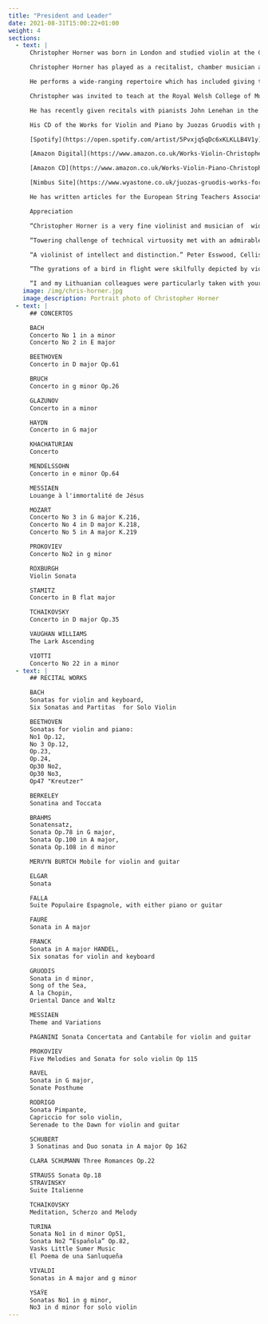 ```yaml
---
title: "President and Leader"
date: 2021-08-31T15:00:22+01:00
weight: 4
sections:
  - text: |
      Christopher Horner was born in London and studied violin at the Centre for Young Musicians, Pimlico with Deryck Wareing, Henry Rubin and Eva Graubin. He furthered his studies with Eva Graubin whilst a student at the Royal Academy of Music, Surrey University and as a postgraduate in Barcelona. He has also received coaching advice from Hugh Bean.

      Christopher Horner has played as a recitalist, chamber musician and freelancer throughout the UK, in Europe, Asia and South Africa. He has broadcast on BBC Radio 3 and South African TV. Pianists with whom he works include John Lenehan, Lauretta Bloomer and Peter O’Hagan. He has worked extensively as a member of many chamber and symphony orchestras. Chamber ensembles include the PM Ensemble Cardiff and the Durban based contemporary music group Soundwaves.

      He performs a wide-ranging repertoire which has included giving the UK premieres of the works for violin and piano by the Lithuanian composer Juozas Gruodis (1884-1948). In 2004, in recognition of his advocacy of Gruodis, he had the distinction of being invited by the Lithuanian Academy of Music to perform in Vilnius where his recital with pianist Zoe Smith attracted much praise from authorities on the composer.

      Christopher was invited to teach at the Royal Welsh College of Music and Drama in 1999, subsequently becoming Deputy Head of Strings the following year. He left the post in 2009 in order to return to a freelance career. He now teaches violin at Monmouth School for Girls, Monmouth School for Boys and coaches chamber music at the Junior Conservatoire of the Royal Welsh College of Music and Drama.

      He has recently given recitals with pianists John Lenehan in the UK, including at St David's Hall Cardiff, and Elke Sanjosé in Barcelona. During the past year he has also given a number of recitals in Wales and England with guitarist John Mills. Next month he begins a tour to India as an Examiner for Trinity College London, with recitals and a recording project planned for the New Year.

      His CD of the Works for Violin and Piano by Juozas Gruodis with pianist John Lenehan is available on the Discovery Music and Vision and amazon websites via the following links:

      [Spotify](https://open.spotify.com/artist/5Pvxjq5qDc6xKLKLLB4V1y)

      [Amazon Digital](https://www.amazon.co.uk/Works-Violin-Christopher-Horner-Lenehan/dp/B00TWVFDQE/ref=tmm_msc_swatch_0?_encoding=UTF8&qid=1581422161&sr=8-3)

      [Amazon CD](https://www.amazon.co.uk/Works-Violin-Piano-Christopher-Horner/dp/B00PHE8UD8/ref=sr_1_5?keywords=christopher+horner&qid=1581429746&sr=8-5)

      [Nimbus Site](https://www.wyastone.co.uk/juozas-gruodis-works-for-violin-piano.html) - 20% discount on when using the code enews20 at check out.

      He has written articles for the European String Teachers Association and New Choral Bulletin, and his edition of the Gruodis Violin Sonata was published by the Lithuanian Music and Information Publishing Centre in 2016.

      Appreciation

      “Christopher Horner is a very fine violinist and musician of  wide experience and broad outlook. He has a good sense of communication when performing. His violin playing evinces a serious and sincere musicianship and a well-founded technique which result in performances of intelligence and musical  integrity.” Hugh Bean CBE

      “Towering challenge of technical virtuosity met with an admirable artistry. Impressive…moods of tenderness, nostalgia, mystery, fun and frolic conveyed in generous measure leaving us certainly wanting more.”  Western Mail Cardiff

      “A violinist of intellect and distinction.” Peter Esswood, Cellist and Chairman of ESTA 2002-2004

      “The gyrations of a bird in flight were skilfully depicted by violinist Christopher Horner in The Lark Ascending”  Gloucestershire Echo

      “I and my Lithuanian colleagues were particularly taken with your brilliant playing of the sonata for violin and piano by Juozas Gruodis. You have masterfully solved all its problems. Your interpretation was not only technically flawless but also very interesting and convincing”  Algirdas Ambrazas Ethnomusicologist and Professor at the Lithuanian Academy of Music
    image: /img/chris-horner.jpg
    image_description: Portrait photo of Christopher Horner
  - text: |
      ## CONCERTOS

      BACH
      Concerto No 1 in a minor
      Concerto No 2 in E major

      BEETHOVEN
      Concerto in D major Op.61

      BRUCH
      Concerto in g minor Op.26

      GLAZUNOV
      Concerto in a minor

      HAYDN
      Concerto in G major

      KHACHATURIAN
      Concerto 

      MENDELSSOHN
      Concerto in e minor Op.64

      MESSIAEN
      Louange à l'immortalité de Jésus

      MOZART
      Concerto No 3 in G major K.216,
      Concerto No 4 in D major K.218,
      Concerto No 5 in A major K.219

      PROKOVIEV
      Concerto No2 in g minor

      ROXBURGH
      Violin Sonata

      STAMITZ
      Concerto in B flat major

      TCHAIKOVSKY
      Concerto in D major Op.35

      VAUGHAN WILLIAMS
      The Lark Ascending

      VIOTTI
      Concerto No 22 in a minor
  - text: |
      ## RECITAL WORKS

      BACH
      Sonatas for violin and keyboard,
      Six Sonatas and Partitas  for Solo Violin

      BEETHOVEN
      Sonatas for violin and piano:
      No1 Op.12,
      No 3 Op.12,
      Op.23,
      Op.24,
      Op30 No2,
      Op30 No3,
      Op47 "Kreutzer" 

      BERKELEY
      Sonatina and Toccata

      BRAHMS
      Sonatensatz,
      Sonata Op.78 in G major,
      Sonata Op.100 in A major,
      Sonata Op.108 in d minor

      MERVYN BURTCH Mobile for violin and guitar

      ELGAR
      Sonata

      FALLA
      Suite Populaire Espagnole, with either piano or guitar

      FAURE
      Sonata in A major

      FRANCK
      Sonata in A major HANDEL,
      Six sonatas for violin and keyboard

      GRUODIS
      Sonata in d minor,
      Song of the Sea,
      A la Chopin,
      Oriental Dance and Waltz

      MESSIAEN
      Theme and Variations

      PAGANINI Sonata Concertata and Cantabile for violin and guitar

      PROKOVIEV
      Five Melodies and Sonata for solo violin Op 115

      RAVEL
      Sonata in G major,
      Sonate Posthume

      RODRIGO
      Sonata Pimpante,
      Capriccio for solo violin,
      Serenade to the Dawn for violin and guitar

      SCHUBERT
      3 Sonatinas and Duo sonata in A major Op 162

      CLARA SCHUMANN Three Romances Op.22 

      STRAUSS Sonata Op.18
      STRAVINSKY
      Suite Italienne

      TCHAIKOVSKY
      Meditation, Scherzo and Melody

      TURINA
      Sonata No1 in d minor Op51,
      Sonata No2 “Española” Op.82,
      Vasks Little Sumer Music
      El Poema de una Sanluqueña

      VIVALDI
      Sonatas in A major and g minor

      YSAŸE
      Sonatas No1 in g minor,
      No3 in d minor for solo violin
---
```

